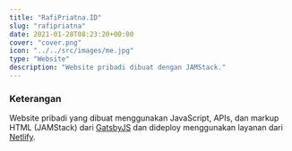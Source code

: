 ```yaml
---
title: "RafiPriatna.ID"
slug: "rafipriatna"
date: 2021-01-28T08:23:20+00:00
cover: "cover.png"
icon: "../../src/images/me.jpg"
type: "Website"
description: "Website pribadi dibuat dengan JAMStack."
---
```


### Keterangan
Website pribadi yang dibuat menggunakan JavaScript, APIs, dan markup HTML (JAMStack) dari [GatsbyJS](https://www.gatsbyjs.com/) dan dideploy menggunakan layanan dari [Netlify](https://www.netlify.com/).
